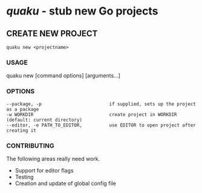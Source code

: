 # _quaku_ - stub new Go projects

## CREATE NEW PROJECT

`quaku new <projectname>`

### USAGE

   quaku new [command options] [arguments...]

### OPTIONS

    --package, -p                         if supplied, sets up the project as a package
    -w WORKDIR                            create project in WORKDIR (default: current directory)
    --editor, -e PATH_TO_EDITOR,          use EDITOR to open project after creating it

### CONTRIBUTING

The following areas really need work.

- Support for editor flags
- Testing
- Creation and update of global config file
